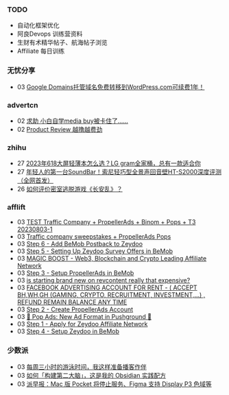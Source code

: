 ### TODO
-  自动化框架优化
-  阿良Devops 训练营资料
-  生财有术精华帖子、航海帖子浏览
-  Affiliate 每日训练

### 无忧分享
<!-- ruyo:START -->
-  03 [Google Domains托管域名免费转移到WordPress.com可续费1年！](https://51.ruyo.net/18447.html)<!-- ruyo:END -->

### advertcn
<!-- advertcn:START -->
-  02 [求助 小白自学media buy被卡住了......](https://www.advertcn.com/forum.php?mod=viewthread&tid=111457)
-  02 [Product Review 越撸越费劲](https://www.advertcn.com/forum.php?mod=viewthread&tid=111454)<!-- advertcn:END -->

### zhihu
<!-- zhihu:START -->
-  27 [2023年618大屏轻薄本怎么选？LG gram全家桶，总有一款适合你](http://zhuanlan.zhihu.com/p/632641888?utm_campaign=rss&utm_medium=rss&utm_source=rss&utm_content=title)
-  27 [年轻人的第一台SoundBar！索尼轻巧型全景声回音壁HT-S2000深度评测（全网首发）](http://zhuanlan.zhihu.com/p/630990296?utm_campaign=rss&utm_medium=rss&utm_source=rss&utm_content=title)
-  26 [如何评价密室逃脱游戏《长安乱》？](http://www.zhihu.com/question/563950552/answer/3045961312?utm_campaign=rss&utm_medium=rss&utm_source=rss&utm_content=title)<!-- zhihu:END -->

### afflift
<!-- afflift:START -->
-  03 [TEST Traffic Company + PropellerAds + Binom + Pops + T3 20230803-1](https://afflift.com/f/threads/test-traffic-company-propellerads-binom-pops-t3-20230803-1.11396/)
-  03 [Traffic company sweepstakes + PropellerAds Pops](https://afflift.com/f/threads/traffic-company-sweepstakes-propellerads-pops.11397/)
-  03 [Step 6 - Add BeMob Postback to Zeydoo](https://afflift.com/f/threads/step-6-add-bemob-postback-to-zeydoo.7477/)
-  03 [Step 5 - Setting Up Zeydoo Survey Offers in BeMob](https://afflift.com/f/threads/step-5-setting-up-zeydoo-survey-offers-in-bemob.7476/)
-  03 [MAGIC BOOST - Web3, Blockchain and Crypto Leading Affiliate Network](https://afflift.com/f/threads/magic-boost-web3-blockchain-and-crypto-leading-affiliate-network.10508/)
-  03 [Step 3 - Setup PropellerAds in BeMob](https://afflift.com/f/threads/step-3-setup-propellerads-in-bemob.7474/)
-  03 [is starting brand new on revcontent really that expensive?](https://afflift.com/f/threads/is-starting-brand-new-on-revcontent-really-that-expensive.11386/)
-  03 [FACEBOOK ADVERTISING ACCOUNT FOR RENT - &lpar; ACCEPT BH,WH,GH &lpar;GAMING, CRYPTO, RECRUITMENT, INVESTMENT,...&rpar; , REFUND REMAIN BALANCE ANY TIME](https://afflift.com/f/threads/facebook-advertising-account-for-rent-accept-bh-wh-gh-gaming-crypto-recruitment-investment-refund-remain-balance-any-time.11161/)
-  03 [Step 2 - Create PropellerAds Account](https://afflift.com/f/threads/step-2-create-propellerads-account.7473/)
-  03 [🍿 Pop Ads: New Ad Format in Pushground 🍿](https://afflift.com/f/threads/%F0%9F%8D%BF-pop-ads-new-ad-format-in-pushground-%F0%9F%8D%BF.11393/)
-  03 [Step 1 - Apply for Zeydoo Affiliate Network](https://afflift.com/f/threads/step-1-apply-for-zeydoo-affiliate-network.7472/)
-  03 [Step 4 - Setup Zeydoo in BeMob](https://afflift.com/f/threads/step-4-setup-zeydoo-in-bemob.7475/)<!-- afflift:END -->

### 少数派
<!-- sspai:START -->
-  03 [每周三小时的游泳时间，我这样准备播客作伴](https://sspai.com/post/81111)
-  03 [如何「构建第二大脑」，这是我的 Obsidian 实践配方](https://sspai.com/post/80802)
-  03 [派早报：Mac 版 Pocket 将停止服务、Figma 支持 Display P3 色域等](https://sspai.com/post/81715)<!-- sspai:END -->
